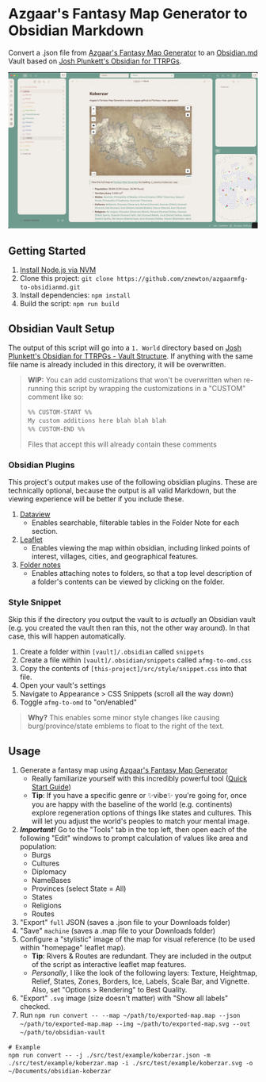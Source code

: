 # Azgaar's Fantasy Map Generator to Obsidian Markdown

Convert a .json file from [Azgaar's Fantasy Map Generator](https://azgaar.github.io/Fantasy-Map-Generator/) to an [Obsidian.md](https://obsidian.md) Vault based on [Josh Plunkett's Obsidian for TTRPGs](https://obsidianttrpgtutorials.com).

![Screenshot of Example Vault](./docs/exampleVault.png)

## Getting Started

1. [Install Node.js via NVM](https://github.com/nvm-sh/nvm?tab=readme-ov-file#installing-and-updating)
2. Clone this project: `git clone https://github.com/znewton/azgaarmfg-to-obsidianmd.git`
3. Install dependencies: `npm install`
4. Build the script: `npm run build`

## Obsidian Vault Setup

The output of this script will go into a `1. World` directory based on [Josh Plunkett's Obsidian for TTRPGs - Vault Structure](https://obsidianttrpgtutorials.com/Obsidian+TTRPG+Tutorials/Getting+Started/Vault+Structure). If anything with the same file name is already included in this directory, it will be overwritten.

> **WIP:** You can add customizations that won't be overwritten when re-running this script by wrapping the customizations in a "CUSTOM" comment like so:
>
> ```md
> %% CUSTOM-START %%
> My custom additions here blah blah blah
> %% CUSTOM-END %%
> ```
> 
> Files that accept this will already contain these comments

### Obsidian Plugins

This project's output makes use of the following obsidian plugins. These are technically optional, because the output is all valid Markdown, but the viewing experience will be better if you include these.

1. [Dataview](obsidian://show-plugin?id=dataview)
    - Enables searchable, filterable tables in the Folder Note for each section.
1. [Leaflet](obsidian://show-plugin?id=obsidian-leaflet-plugin)
    - Enables viewing the map within obsidian, including linked points of interest, villages, cities, and geographical features.
1. [Folder notes](obsidian://show-plugin?id=folder-notes)
    - Enables attaching notes to folders, so that a top level description of a folder's contents can be viewed by clicking on the folder.

### Style Snippet

Skip this if the directory you output the vault to is *actually* an Obsidian vault (e.g. you created the vault then ran this, not the other way around). In that case, this will happen automatically.

1. Create a folder within `[vault]/.obsidian` called `snippets`
1. Create a file within `[vault]/.obsidian/snippets` called `afmg-to-omd.css`
1. Copy the contents of `[this-project]/src/style/snippet.css` into that file.
1. Open your vault's settings
1. Navigate to Appearance > CSS Snippets (scroll all the way down)
1. Toggle `afmg-to-omd` to "on/enabled"

> **Why?** This enables some minor style changes like causing burg/province/state emblems to float to the right of the text.

## Usage

1. Generate a fantasy map using [Azgaar's Fantasy Map Generator](https://azgaar.github.io/Fantasy-Map-Generator/)
    - Really familiarize yourself with this incredibly powerful tool ([Quick Start Guide](https://github.com/Azgaar/Fantasy-Map-Generator/wiki/Quick-Start-Tutorial))
    - **Tip**: If you have a specific genre or ✨vibe✨ you're going for, once you are happy with the baseline of the world (e.g. continents) explore regeneration options of things like states and cultures. This will let you adjust the world's peoples to match your mental image.
1. ***Important!*** Go to the "Tools" tab in the top left, then open each of the following "Edit" windows to prompt calculation of values like area and population:
    - Burgs
    - Cultures
    - Diplomacy
    - NameBases
    - Provinces (select State = All)
    - States
    - Religions
    - Routes
1. "Export" `full` JSON (saves a .json file to your Downloads folder)
1. "Save" `machine` (saves a .map file to your Downloads folder)
1. Configure a "stylistic" image of the map for visual reference (to be used within "homepage" leaflet map).
    - **Tip**: Rivers & Routes are redundant. They are included in the output of the script as interactive leaflet map features.
    - *Personally*, I like the look of the following layers: Texture, Heightmap, Relief, States, Zones, Borders, Ice, Labels, Scale Bar, and Vignette. Also, set "Options > Rendering" to Best Quality.
1. "Export" `.svg` image (size doesn't matter) with "Show all labels" checked.
1. Run `npm run convert -- --map ~/path/to/exported-map.map --json ~/path/to/exported-map.map --img ~/path/to/exported-map.svg --out ~/path/to/obsidian-vault`

```shell
# Example
npm run convert -- -j ./src/test/example/koberzar.json -m ./src/test/example/koberzar.map -i ./src/test/example/koberzar.svg -o ~/Documents/obsidian-koberzar
```
